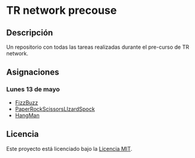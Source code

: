 # TR network precouse

## Descripción

Un repositorio con todas las tareas realizadas durante el pre-curso de TR network.

## Asignaciones

### Lunes 13 de mayo
- [FizzBuzz](./FizzBuzz.java)
- [PaperRockScissorsLIzardSpock](./PaperRockScissorsLIzardSpock.java)
- [HangMan](./HangMan.java)

## Licencia

Este proyecto está licenciado bajo la [Licencia MIT](./LICENSE).